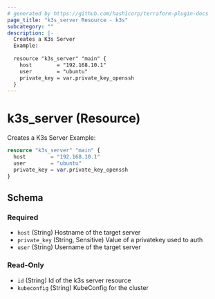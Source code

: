 ```yaml
---
# generated by https://github.com/hashicorp/terraform-plugin-docs
page_title: "k3s_server Resource - k3s"
subcategory: ""
description: |-
  Creates a K3s Server
  Example:
  
  resource "k3s_server" "main" {
    host        = "192.168.10.1"
    user        = "ubuntu"
    private_key = var.private_key_openssh
  }
---
```


# k3s_server (Resource)

Creates a K3s Server
Example:
```terraform
resource "k3s_server" "main" {
  host        = "192.168.10.1"
  user        = "ubuntu"
  private_key = var.private_key_openssh
}
```



<!-- schema generated by tfplugindocs -->
## Schema

### Required

- `host` (String) Hostname of the target server
- `private_key` (String, Sensitive) Value of a privatekey used to auth
- `user` (String) Username of the target server

### Read-Only

- `id` (String) Id of the k3s server resource
- `kubeconfig` (String) KubeConfig for the cluster
